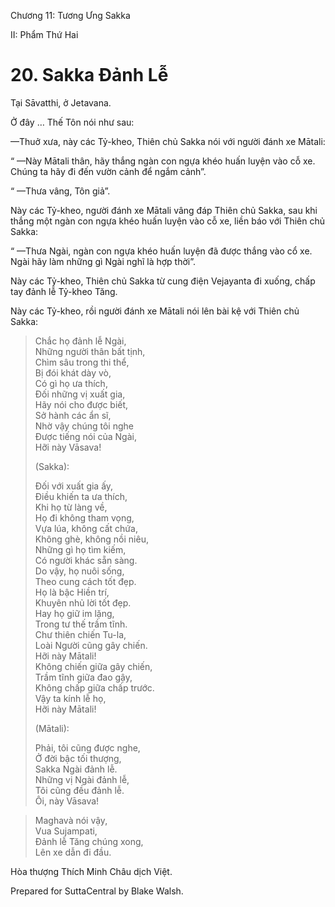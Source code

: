  

Chương 11: Tương Ưng Sakka

II: Phẩm Thứ Hai

# 20\. Sakka Ðảnh Lễ

Tại Sāvatthi, ở Jetavana.

Ở đây … Thế Tôn nói như sau:

—Thuở xưa, này các Tỷ-kheo, Thiên chủ Sakka nói với người đánh xe Mātali:

“ —Này Mātali thân, hãy thắng ngàn con ngựa khéo huấn luyện vào cỗ xe. Chúng ta hãy đi đến vườn cảnh để ngắm cảnh”.

“ —Thưa vâng, Tôn giả”.

Này các Tỷ-kheo, người đánh xe Mātali vâng đáp Thiên chủ Sakka, sau khi thắng một ngàn con ngựa khéo huấn luyện vào cỗ xe, liền báo với Thiên chủ Sakka:

“ —Thưa Ngài, ngàn con ngựa khéo huấn luyện đã được thắng vào cổ xe. Ngài hãy làm những gì Ngài nghĩ là hợp thời”.

Này các Tỷ-kheo, Thiên chủ Sakka từ cung điện Vejayanta đi xuống, chấp tay đảnh lễ Tỷ-kheo Tăng.

Này các Tỷ-kheo, rồi người đánh xe Mātali nói lên bài kệ với Thiên chủ Sakka:

> Chắc họ đảnh lễ Ngài,  
> Những người thân bất tịnh,  
> Chìm sâu trong thi thể,  
> Bị đói khát dày vò,  
> Có gì họ ưa thích,  
> Ðối những vị xuất gia,  
> Hãy nói cho được biết,  
> Sở hành các ẩn sĩ,  
> Nhờ vậy chúng tôi nghe  
> Ðược tiếng nói của Ngài,  
> Hỡi này Vāsava!
> 
> (Sakka):
> 
> Ðối với xuất gia ấy,  
> Ðiều khiến ta ưa thích,  
> Khi họ từ làng về,  
> Họ đi không tham vọng,  
> Vựa lúa, không cất chứa,  
> Không ghè, không nồi niêu,  
> Những gì họ tìm kiếm,  
> Có người khác sẵn sàng.  
> Do vậy, họ nuôi sống,  
> Theo cung cách tốt đẹp.  
> Họ là bậc Hiền trí,  
> Khuyên nhủ lời tốt đẹp.  
> Hay họ giữ im lặng,  
> Trong tư thế trầm tĩnh.  
> Chư thiên chiến Tu-la,  
> Loài Người cũng gây chiến.  
> Hỡi này Mātali!  
> Không chiến giữa gây chiến,  
> Trầm tĩnh giữa đao gậy,  
> Không chấp giữa chấp trước.  
> Vậy ta kính lễ họ,  
> Hỡi này Mātali!
> 
> (Mātali):
> 
> Phải, tôi cũng được nghe,  
> Ở đời bậc tối thượng,  
> Sakka Ngài đảnh lễ.  
> Những vị Ngài đảnh lễ,  
> Tôi cũng đều đảnh lễ.  
> Ôi, này Vāsava!

> Maghavà nói vậy,  
> Vua Sujampati,  
> Ðảnh lễ Tăng chúng xong,  
> Lên xe dẫn đi đầu.

Hòa thượng Thích Minh Châu dịch Việt.

Prepared for SuttaCentral by Blake Walsh.